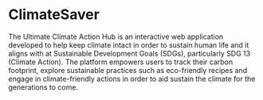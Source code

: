 # ClimateSaver
The Ultimate Climate Action Hub is an interactive web application developed to help keep climate intact in order to sustain human life and it aligns with at Sustainable Development Goals (SDGs), particularly SDG 13 (Climate Action). The platform empowers users to track their carbon footprint, explore sustainable practices such as eco-friendly recipes and engage in climate-friendly actions in order to aid sustain the climate for the generations to come.
